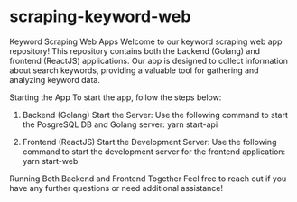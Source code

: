 # scraping-keyword-web
Keyword Scraping Web Apps
Welcome to our keyword scraping web app repository! This repository contains both the backend (Golang) and frontend (ReactJS) applications. Our app is designed to collect information about search keywords, providing a valuable tool for gathering and analyzing keyword data.

Starting the App
To start the app, follow the steps below:

1. Backend (Golang)
Start the Server: Use the following command to start the PosgreSQL DB and Golang server:
yarn start-api

2. Frontend (ReactJS)
Start the Development Server: Use the following command to start the development server for the frontend application:
yarn start-web

Running Both Backend and Frontend Together
Feel free to reach out if you have any further questions or need additional assistance!